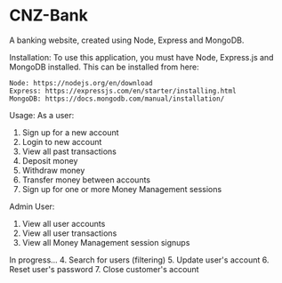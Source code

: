 # CNZ-Bank
A banking website, created using Node, Express and MongoDB. 

Installation: To use this application, you must have Node, Express.js and MongoDB installed. This can be installed from here:

    Node: https://nodejs.org/en/download
    Express: https://expressjs.com/en/starter/installing.html
    MongoDB: https://docs.mongodb.com/manual/installation/

Usage:
As a user:
1. Sign up for a new account
2. Login to new account
3. View all past transactions
4. Deposit money
5. Withdraw money
6. Transfer money between accounts
7. Sign up for one or more Money Management sessions

Admin User:
1. View all user accounts
2. View all user transactions
3. View all Money Management session signups

In progress...
4. Search for users (filtering)
5. Update user's account
6. Reset user's password
7. Close customer's account
